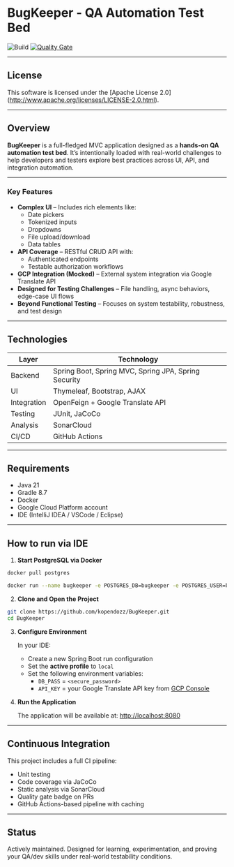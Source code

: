 # BugKeeper - QA Automation Test Bed

![Build](https://github.com/kopendozz/BugKeeper/actions/workflows/ci.yml/badge.svg)
[![Quality Gate](https://sonarcloud.io/api/project_badges/measure?project=kopendozz_BugKeeper&metric=alert_status)](https://sonarcloud.io/summary/new_code?id=kopendozz_BugKeeper)

---

## License

This software is licensed under the [Apache License 2.0]
(http://www.apache.org/licenses/LICENSE-2.0.html).

---

## Overview

**BugKeeper** is a full-fledged MVC application designed as a **hands-on QA automation test bed**. It’s intentionally loaded with real-world challenges to help developers and testers explore best practices across UI, API, and integration automation.

---

### Key Features

- **Complex UI** – Includes rich elements like:
    - Date pickers
    - Tokenized inputs
    - Dropdowns
    - File upload/download
    - Data tables
- **API Coverage** – RESTful CRUD API with:
    - Authenticated endpoints
    - Testable authorization workflows
- **GCP Integration (Mocked)** – External system integration via Google Translate API
- **Designed for Testing Challenges** – File handling, async behaviors, edge-case UI flows
- **Beyond Functional Testing** – Focuses on system testability, robustness, and test design

---

## Technologies

| Layer       | Technology                                           |
|-------------|------------------------------------------------------|
| Backend     | Spring Boot, Spring MVC, Spring JPA, Spring Security |
| UI          | Thymeleaf, Bootstrap, AJAX                           |
| Integration | OpenFeign + Google Translate API                     |
| Testing     | JUnit, JaCoCo                                        |
| Analysis    | SonarCloud                                           |
| CI/CD       | GitHub Actions                                       |
---

## Requirements

- Java 21
- Gradle 8.7
- Docker
- Google Cloud Platform account
- IDE (IntelliJ IDEA / VSCode / Eclipse)

---

## How to run via IDE

1. **Start PostgreSQL via Docker**

```bash
docker pull postgres
````

```bash
docker run --name bugkeeper -e POSTGRES_DB=bugkeeper -e POSTGRES_USER=bugkeeper -e POSTGRES_PASSWORD=<secure_password> -d -p 5432:5432 postgres
```

2. **Clone and Open the Project**


```bash
git clone https://github.com/kopendozz/BugKeeper.git
cd BugKeeper
````

3. **Configure Environment**

   In your IDE:

    - Create a new Spring Boot run configuration
    - Set the **active profile** to `local`
    - Set the following environment variables:
        - `DB_PASS` = `<secure_password>`
        - `API_KEY` = your Google Translate API key from [GCP Console](https://console.cloud.google.com/apis/api/translate.googleapis.com/credentials)

4. **Run the Application**

   The application will be available at: [http://localhost:8080](http://localhost:8080)

---

## Continuous Integration

This project includes a full CI pipeline:

- Unit testing
- Code coverage via JaCoCo
- Static analysis via SonarCloud
- Quality gate badge on PRs
- GitHub Actions-based pipeline with caching

---

## Status

Actively maintained. Designed for learning, experimentation, and proving your QA/dev skills under real-world testability conditions.
